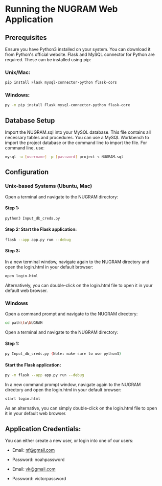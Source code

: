 
# Running the NUGRAM Web Application

## Prerequisites

Ensure you have Python3 installed on your system. You can download it from Python's official website. Flask and MySQL connector for Python are required. These can be installed using pip:

### Unix/Mac:
```bash
pip install Flask mysql-connector-python flask-cors
```

### Windows:
```bash
py -m pip install Flask mysql-connector-python flask-core
```

## Database Setup

Import the NUGRAM.sql into your MySQL database. This file contains all necessary tables and procedures. You can use a MySQL Workbench to import the project database or the command line to import the file. For command line, use:

```bash
mysql -u [username] -p [password] project < NUGRAM.sql
```

## Configuration

### Unix-based Systems (Ubuntu, Mac)

Open a terminal and navigate to the NUGRAM directory:

#### Step 1:
```bash
python3 Input_db_creds.py 
```

#### Step 2: Start the Flask application:
```bash
flask --app app.py run --debug
```

#### Step 3:
In a new terminal window, navigate again to the NUGRAM directory and open the login.html in your default browser:

```bash
open login.html
```

Alternatively, you can double-click on the login.html file to open it in your default web browser.

### Windows
Open a command prompt and navigate to the NUGRAM directory:

```bash
cd path\to\NUGRAM
```

Open a terminal and navigate to the NUGRAM directory:

#### Step 1: 
```bash
py Input_db_creds.py (Note: make sure to use python3)
```

#### Start the Flask application:
```bash
py -m flask --app app.py run --debug
```

In a new command prompt window, navigate again to the NUGRAM directory and open the login.html in your default browser:

```bash
start login.html
```

As an alternative, you can simply double-click on the login.html file to open it in your default web browser.

## Application Credentials:

You can either create a new user, or login into one of our users:

- Email: nf@gmail.com
- Password: noahpassword

- Email: vk@gmail.com
- Password: victorpassword
